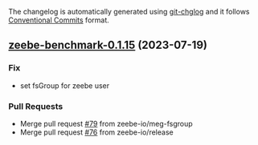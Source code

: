 The changelog is automatically generated using [git-chglog](https://github.com/git-chglog/git-chglog)
and it follows [Conventional Commits](https://www.conventionalcommits.org/en/v1.0.0/) format.


<a name="zeebe-benchmark-0.1.15"></a>
## [zeebe-benchmark-0.1.15](https://github.com/camunda/camunda-platform-helm/compare/zeebe-benchmark-0.1.14...zeebe-benchmark-0.1.15) (2023-07-19)

### Fix

* set fsGroup for zeebe user

### Pull Requests

* Merge pull request [#79](https://github.com/camunda/camunda-platform-helm/issues/79) from zeebe-io/meg-fsgroup
* Merge pull request [#76](https://github.com/camunda/camunda-platform-helm/issues/76) from zeebe-io/release

